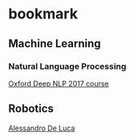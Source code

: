 # bookmark

## Machine Learning
### Natural Language Processing
[Oxford Deep NLP 2017 course](https://github.com/oxford-cs-deepnlp-2017/lectures)

## Robotics
[Alessandro De Luca](http://www.diag.uniroma1.it/~deluca/index.php)
